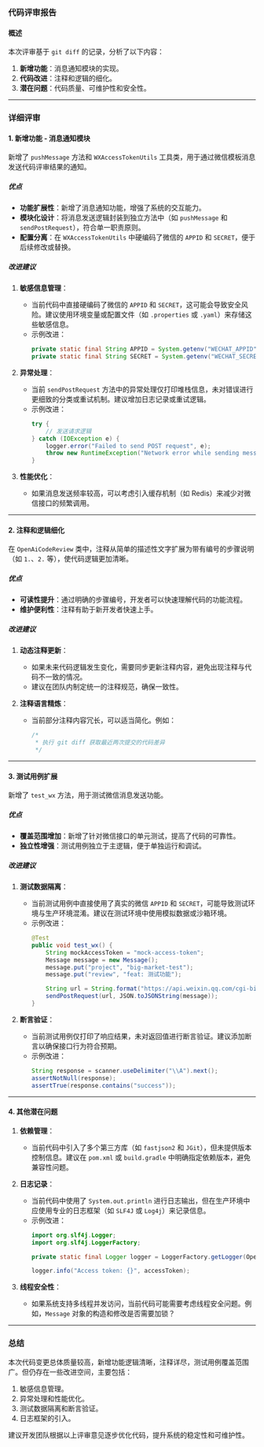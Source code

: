 ### 代码评审报告

#### 概述
本次评审基于 `git diff` 的记录，分析了以下内容：
1. **新增功能**：消息通知模块的实现。
2. **代码改进**：注释和逻辑的细化。
3. **潜在问题**：代码质量、可维护性和安全性。

---

### 详细评审

#### 1. 新增功能 - 消息通知模块
新增了 `pushMessage` 方法和 `WXAccessTokenUtils` 工具类，用于通过微信模板消息发送代码评审结果的通知。

##### 优点
- **功能扩展性**：新增了消息通知功能，增强了系统的交互能力。
- **模块化设计**：将消息发送逻辑封装到独立方法中（如 `pushMessage` 和 `sendPostRequest`），符合单一职责原则。
- **配置分离**：在 `WXAccessTokenUtils` 中硬编码了微信的 `APPID` 和 `SECRET`，便于后续修改或替换。

##### 改进建议
1. **敏感信息管理**：
   - 当前代码中直接硬编码了微信的 `APPID` 和 `SECRET`，这可能会导致安全风险。建议使用环境变量或配置文件（如 `.properties` 或 `.yaml`）来存储这些敏感信息。
   - 示例改进：
     ```java
     private static final String APPID = System.getenv("WECHAT_APPID");
     private static final String SECRET = System.getenv("WECHAT_SECRET");
     ```

2. **异常处理**：
   - 当前 `sendPostRequest` 方法中的异常处理仅打印堆栈信息，未对错误进行更细致的分类或重试机制。建议增加日志记录或重试逻辑。
   - 示例改进：
     ```java
     try {
         // 发送请求逻辑
     } catch (IOException e) {
         logger.error("Failed to send POST request", e);
         throw new RuntimeException("Network error while sending message", e);
     }
     ```

3. **性能优化**：
   - 如果消息发送频率较高，可以考虑引入缓存机制（如 Redis）来减少对微信接口的频繁调用。

---

#### 2. 注释和逻辑细化
在 `OpenAiCodeReview` 类中，注释从简单的描述性文字扩展为带有编号的步骤说明（如 `1.`、`2.` 等），使代码逻辑更加清晰。

##### 优点
- **可读性提升**：通过明确的步骤编号，开发者可以快速理解代码的功能流程。
- **维护便利性**：注释有助于新开发者快速上手。

##### 改进建议
1. **动态注释更新**：
   - 如果未来代码逻辑发生变化，需要同步更新注释内容，避免出现注释与代码不一致的情况。
   - 建议在团队内制定统一的注释规范，确保一致性。

2. **注释语言精炼**：
   - 当前部分注释内容冗长，可以适当简化。例如：
     ```java
     /* 
      * 执行 git diff 获取最近两次提交的代码差异
      */
     ```

---

#### 3. 测试用例扩展
新增了 `test_wx` 方法，用于测试微信消息发送功能。

##### 优点
- **覆盖范围增加**：新增了针对微信接口的单元测试，提高了代码的可靠性。
- **独立性增强**：测试用例独立于主逻辑，便于单独运行和调试。

##### 改进建议
1. **测试数据隔离**：
   - 当前测试用例中直接使用了真实的微信 `APPID` 和 `SECRET`，可能导致测试环境与生产环境混淆。建议在测试环境中使用模拟数据或沙箱环境。
   - 示例改进：
     ```java
     @Test
     public void test_wx() {
         String mockAccessToken = "mock-access-token";
         Message message = new Message();
         message.put("project", "big-market-test");
         message.put("review", "feat: 测试功能");

         String url = String.format("https://api.weixin.qq.com/cgi-bin/message/template/send?access_token=%s", mockAccessToken);
         sendPostRequest(url, JSON.toJSONString(message));
     }
     ```

2. **断言验证**：
   - 当前测试用例仅打印了响应结果，未对返回值进行断言验证。建议添加断言以确保接口行为符合预期。
   - 示例改进：
     ```java
     String response = scanner.useDelimiter("\\A").next();
     assertNotNull(response);
     assertTrue(response.contains("success"));
     ```

---

#### 4. 其他潜在问题

1. **依赖管理**：
   - 当前代码中引入了多个第三方库（如 `fastjson2` 和 `JGit`），但未提供版本控制信息。建议在 `pom.xml` 或 `build.gradle` 中明确指定依赖版本，避免兼容性问题。

2. **日志记录**：
   - 当前代码中使用了 `System.out.println` 进行日志输出，但在生产环境中应使用专业的日志框架（如 `SLF4J` 或 `Log4j`）来记录信息。
   - 示例改进：
     ```java
     import org.slf4j.Logger;
     import org.slf4j.LoggerFactory;

     private static final Logger logger = LoggerFactory.getLogger(OpenAiCodeReview.class);

     logger.info("Access token: {}", accessToken);
     ```

3. **线程安全性**：
   - 如果系统支持多线程并发访问，当前代码可能需要考虑线程安全问题。例如，`Message` 对象的构造和修改是否需要加锁？

---

### 总结

本次代码变更总体质量较高，新增功能逻辑清晰，注释详尽，测试用例覆盖范围广。但仍存在一些改进空间，主要包括：
1. 敏感信息管理。
2. 异常处理和性能优化。
3. 测试数据隔离和断言验证。
4. 日志框架的引入。

建议开发团队根据以上评审意见逐步优化代码，提升系统的稳定性和可维护性。